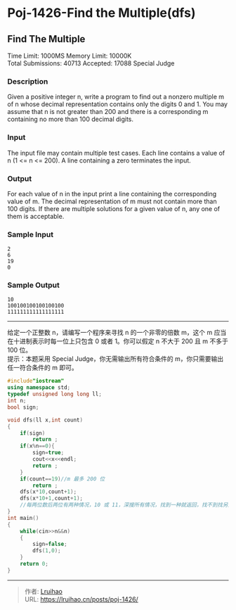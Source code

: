 # Poj-1426-Find the Multiple(dfs)


## Find The Multiple

Time Limit: 1000MS Memory Limit: 10000K  
Total Submissions: 40713 Accepted: 17088 Special Judge

### Description

Given a positive integer n, write a program to find out a nonzero multiple m of n whose decimal representation contains only the digits 0 and 1. You may assume that n is not greater than 200 and there is a corresponding m containing no more than 100 decimal digits.

### Input

The input file may contain multiple test cases. Each line contains a value of n (1 <= n <= 200). A line containing a zero terminates the input.

### Output

For each value of n in the input print a line containing the corresponding value of m. The decimal representation of m must not contain more than 100 digits. If there are multiple solutions for a given value of n, any one of them is acceptable.

### Sample Input

    2
    6
    19
    0

### Sample Output

    10
    100100100100100100
    111111111111111111

---

给定一个正整数 n，请编写一个程序来寻找 n 的一个非零的倍数 m，这个 m 应当在十进制表示时每一位上只包含 0 或者 1。你可以假定 n 不大于 200 且 m 不多于 100 位。  
提示：本题采用 Special Judge，你无需输出所有符合条件的 m，你只需要输出任一符合条件的 m 即可。

```cpp
#include"iostream"
using namespace std;
typedef unsigned long long ll;
int n;
bool sign;

void dfs(ll x,int count)
{
    if(sign)
        return ;
    if(x%n==0){
        sign=true;
        cout<<x<<endl;
        return ;
    }
    if(count==19)//m 最多 200 位
        return ;
    dfs(x*10,count+1);
    dfs(x*10+1,count+1);
    //每两位数后两位有两种情况，10 或 11，深搜所有情况，找到一种就返回，找不到找另外一颗子树
}
int main()
{
    while(cin>>n&&n)
    {
        sign=false;
        dfs(1,0);
    }
    return 0;
}
```


---

> 作者: [Lruihao](https://github.com/Lruihao)  
> URL: https://lruihao.cn/posts/poj-1426/  


